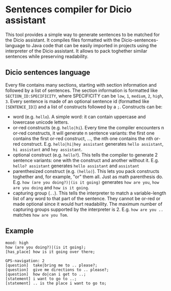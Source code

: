 # Sentences compiler for Dicio assistant
This tool provides a simple way to generate sentences to be matched for the Dicio assistant. It compiles files formatted with the Dicio-sentences-language to Java code that can be easily imported in projects using the interpreter of the Dicio assistant. It allows to pack toghether similar sentences while preserving readability.

## Dicio sentences language
Every file contains many sections, starting with section information and followed by a list of sentences. The section information is formatted like `SECTION_ID:SPECIFICITY`, where SPECIFICITY can be `low`, `1`, `medium`, `2`, `high`, `3`. Every sentence is made of an optional sentence id (formatted like `[SENTENCE_ID]`) and a list of constructs followed by a `;`. Constructs can be:
- word (e.g. `hello`). A simple word: it can contain uppercase and lowercase unicode letters.
- or-red constructs (e.g. `hello|hi`). Every time the compiler encounters n or-red constructs, it will generate n sentence variants: the first one contains the first or-red construct, ..., the nth one contains the nth or-red construct. E.g. `hello|hi|hey assistant` generates `hello assistant`, `hi assistant` and `hey assistant`.
- optional construct (e.g. `hello?`). This tells the compiler to generate 2 sentence variants: one with the construct and another without it. E.g. `hello? assistant` generates `hello assistant` and `assistant`
- parenthesized construct (e.g. `(hello)`). This lets you pack constructs toghether and, for example, "or" them all. Just as math parenthesis do. E.g. `how (are you doing?)|(is it going)` generates `how are you`, `how are you doing` and `how is it going`.
- capturing group (`..`). This tells the interpreter to match a variable-length list of any word to that part of the sentence. They cannot be or-red or made optional since it would hurt readability. The maximum number of capturing groups supported by the interpreter is 2. E.g. `how are you ..` matches `how are you Tom`.

## Example
```
mood: high
how (are you doing?)|(is it going);
[has_place] how is it going over there;

GPS-navigation: 2
[question]  take|bring me to .. please?;
[question]  give me directions to .. please?;
[question]  how do|can i get to ..;
[statement] i want to go to ..;
[statement] .. is the place i want to go to;
```
